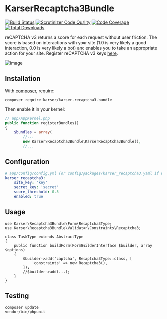 KarserRecaptcha3Bundle
======================

[![Build Status](https://travis-ci.org/karser/KarserRecaptcha3Bundle.svg?branch=master)](https://travis-ci.org/karser/KarserRecaptcha3Bundle)
[![Scrutinizer Code Quality](https://scrutinizer-ci.com/g/karser/KarserRecaptcha3Bundle/badges/quality-score.png?b=master)](https://scrutinizer-ci.com/g/karser/KarserRecaptcha3Bundle/?branch=master)
[![Code Coverage](https://scrutinizer-ci.com/g/karser/KarserRecaptcha3Bundle/badges/coverage.png?b=master)](https://scrutinizer-ci.com/g/karser/KarserRecaptcha3Bundle/?branch=master)
[![Total Downloads](https://poser.pugx.org/karser/karser-recaptcha3-bundle/downloads)](https://packagist.org/packages/karser/karser-recaptcha3-bundle)

reCAPTCHA v3 returns a score for each request without user friction. 
The score is based on interactions with your site (1.0 is very likely a good interaction,
0.0 is very likely a bot) and enables you to
take an appropriate action for your site. Register reCAPTCHA v3 keys
[here](https://g.co/recaptcha/v3).

![image](https://user-images.githubusercontent.com/1675033/55276683-1ab94b80-52ff-11e9-9078-4fa822de894e.png)


Installation
------------

With [composer](https://getcomposer.org), require:

`composer require karser/karser-recaptcha3-bundle`

Then enable it in your kernel:

```php
// app/AppKernel.php
public function registerBundles()
{
    $bundles = array(
        //...
        new Karser\Recaptcha3Bundle\KarserRecaptcha3Bundle(),
        //...
```

Configuration
-------------

```yaml
# app/config/config.yml (or config/packages/karser_recaptcha3.yaml if using Symfony4)
karser_recaptcha3:
    site_key: 'key'
    secret_key: 'secret'
    score_threshold: 0.5
    enabled: true
```

Usage
-----
```
use Karser\Recaptcha3Bundle\Form\Recaptcha3Type;
use Karser\Recaptcha3Bundle\Validator\Constraints\Recaptcha3;

class TaskType extends AbstractType
{
    public function buildForm(FormBuilderInterface $builder, array $options)
    {
        $builder->add('captcha', Recaptcha3Type::class, [
            'constraints' => new Recaptcha3(),
        ]);
        //$builder->add(...);
    }
}
```


Testing
-------

```
composer update
vendor/bin/phpunit
```
